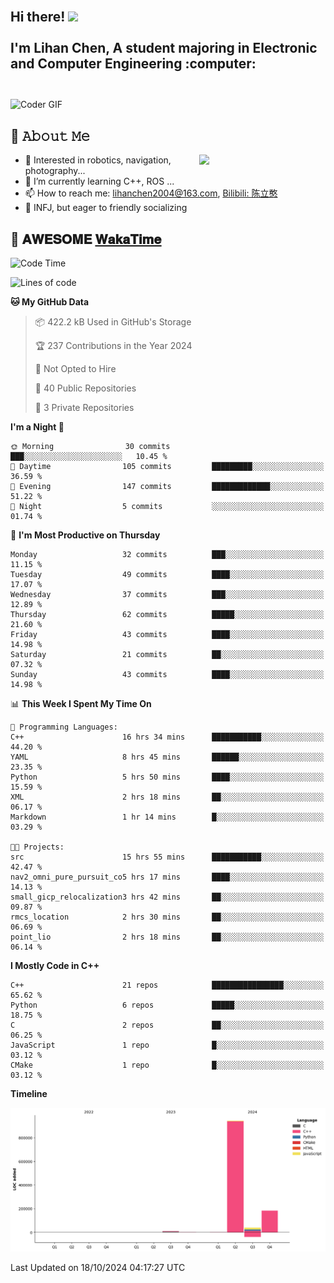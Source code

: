 <h2 align="left">
 <abc>
  <br>Hi there! <img src="https://user-images.githubusercontent.com/42378118/110234147-e3259600-7f4e-11eb-95be-0c4047144dea.gif" width="30"><br>
  <br> I'm Lihan Chen, A student majoring in Electronic and Computer Engineering :computer:<br>
  <br>
 </abc>
</h2>

<img align="center" src="https://media.giphy.com/media/SWoSkN6DxTszqIKEqv/giphy.gif" alt="Coder GIF" width="500">

## :book: 𝙰𝚋𝚘𝚞𝚝 𝙼𝚎

<img align="right" width="40%" src="https://github-readme-stats.vercel.app/api?username=LihanChen2004&show_icons=true&icon_color=CE1D2D&text_color=718096&bg_color=ffffff&hide_title=true" />

- 🌟 Interested in robotics, navigation, photography...
- 🌱 I’m currently learning C++, ROS ... 
- 📫 How to reach me: lihanchen2004@163.com, [Bilibili: 陈立憨](https://space.bilibili.com/170786212)
- 👯 INFJ, but eager to friendly socializing

## 📜 𝐀𝐖𝐄𝐒𝐎𝐌𝐄 [𝐖𝐚𝐤𝐚𝐓𝐢𝐦𝐞](https://github.com/anmol098/waka-readme-stats)

<!--START_SECTION:waka-->
![Code Time](http://img.shields.io/badge/Code%20Time-293%20hrs%2038%20mins-blue)

![Lines of code](https://img.shields.io/badge/From%20Hello%20World%20I%27ve%20Written-1.2%20million%20lines%20of%20code-blue)

**🐱 My GitHub Data** 

> 📦 422.2 kB Used in GitHub's Storage 
 > 
> 🏆 237 Contributions in the Year 2024
 > 
> 🚫 Not Opted to Hire
 > 
> 📜 40 Public Repositories 
 > 
> 🔑 3 Private Repositories 
 > 
**I'm a Night 🦉** 

```text
🌞 Morning                30 commits          ███░░░░░░░░░░░░░░░░░░░░░░   10.45 % 
🌆 Daytime                105 commits         █████████░░░░░░░░░░░░░░░░   36.59 % 
🌃 Evening                147 commits         █████████████░░░░░░░░░░░░   51.22 % 
🌙 Night                  5 commits           ░░░░░░░░░░░░░░░░░░░░░░░░░   01.74 % 
```
📅 **I'm Most Productive on Thursday** 

```text
Monday                   32 commits          ███░░░░░░░░░░░░░░░░░░░░░░   11.15 % 
Tuesday                  49 commits          ████░░░░░░░░░░░░░░░░░░░░░   17.07 % 
Wednesday                37 commits          ███░░░░░░░░░░░░░░░░░░░░░░   12.89 % 
Thursday                 62 commits          █████░░░░░░░░░░░░░░░░░░░░   21.60 % 
Friday                   43 commits          ████░░░░░░░░░░░░░░░░░░░░░   14.98 % 
Saturday                 21 commits          ██░░░░░░░░░░░░░░░░░░░░░░░   07.32 % 
Sunday                   43 commits          ████░░░░░░░░░░░░░░░░░░░░░   14.98 % 
```


📊 **This Week I Spent My Time On** 

```text
💬 Programming Languages: 
C++                      16 hrs 34 mins      ███████████░░░░░░░░░░░░░░   44.20 % 
YAML                     8 hrs 45 mins       ██████░░░░░░░░░░░░░░░░░░░   23.35 % 
Python                   5 hrs 50 mins       ████░░░░░░░░░░░░░░░░░░░░░   15.59 % 
XML                      2 hrs 18 mins       ██░░░░░░░░░░░░░░░░░░░░░░░   06.17 % 
Markdown                 1 hr 14 mins        █░░░░░░░░░░░░░░░░░░░░░░░░   03.29 % 

🐱‍💻 Projects: 
src                      15 hrs 55 mins      ███████████░░░░░░░░░░░░░░   42.47 % 
nav2_omni_pure_pursuit_co5 hrs 17 mins       ████░░░░░░░░░░░░░░░░░░░░░   14.13 % 
small_gicp_relocalization3 hrs 42 mins       ██░░░░░░░░░░░░░░░░░░░░░░░   09.87 % 
rmcs_location            2 hrs 30 mins       ██░░░░░░░░░░░░░░░░░░░░░░░   06.69 % 
point_lio                2 hrs 18 mins       ██░░░░░░░░░░░░░░░░░░░░░░░   06.14 % 
```

**I Mostly Code in C++** 

```text
C++                      21 repos            ████████████████░░░░░░░░░   65.62 % 
Python                   6 repos             █████░░░░░░░░░░░░░░░░░░░░   18.75 % 
C                        2 repos             ██░░░░░░░░░░░░░░░░░░░░░░░   06.25 % 
JavaScript               1 repo              █░░░░░░░░░░░░░░░░░░░░░░░░   03.12 % 
CMake                    1 repo              █░░░░░░░░░░░░░░░░░░░░░░░░   03.12 % 
```



**Timeline**

![Lines of Code chart](https://raw.githubusercontent.com/LihanChen2004/LihanChen2004/main/assets/bar_graph.png)


 Last Updated on 18/10/2024 04:17:27 UTC
<!--END_SECTION:waka-->

<!--
**LihanChen2004/LihanChen2004** is a ✨ _special_ ✨ repository because its `README.md` (this file) appears on your GitHub profile.

Here are some ideas to get you started:

- 🔭 I’m currently working on ...
- 🌱 I’m currently learning ...
- 👯 I’m looking to collaborate on ...
- 🤔 I’m looking for help with ...
- 💬 Ask me about ...
- 📫 How to reach me: ...
- 😄 Pronouns: ...
- ⚡ Fun fact: ...
-->
